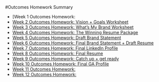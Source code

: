 #Outcomes Homework Summary 

- [Week 1 Outcomes Homework: 
- [Week 2 Outcomes Homework: Vision + Goals Worksheet](https://github.com/ga-dc/outcomes/blob/master/roadmap/week02/HWWeek2.md)
- [Week 3 Outcomes Homework: What’s My Brand Worksheet](https://github.com/ga-dc/outcomes/blob/master/roadmap/week03/HWWeek3.md)
- [Week 4 Outcomes Homework: The Winning Resume Package](https://github.com/ga-dc/outcomes/tree/master/roadmap/week04/HWweek4.md)
- [Week 5 Outcomes Homework: Draft Brand Statement](https://github.com/ga-dc/outcomes/blob/master/roadmap/week05/HWweek5.md)
- [Week 6 Outcomes Homework: Final Brand Statement + Draft Resume](https://github.com/ga-dc/outcomes/blob/master/roadmap/week06/HWweek6.md)
- [Week 7 Outcomes Homework: Final LinkedIn Profile](https://github.com/ga-dc/outcomes/blob/master/roadmap/week07/HWWeek7.md)
- [Week 8 Outcomes Homework: Final Resume](https://github.com/ga-dc/outcomes/blob/master/roadmap/week08/HWweek8.md)
- [Week 9 Outcomes Homework: Catch up + get ready](https://github.com/ga-dc/outcomes/blob/master/roadmap/week09/HWweek9.md)
- [Week 10 Outcomes Homework: Final GA Profile](https://github.com/ga-dc/outcomes/blob/master/roadmap/week10/HWweek10.md)
- [Week 11 Outcomes Homework: ]()
- [Week 12 Outcomes Homework: ]()
